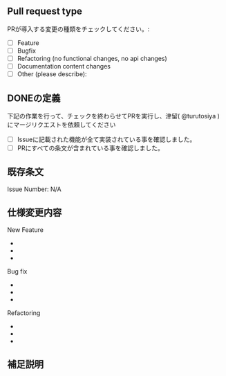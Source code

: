 <!--- タイトルにおける変更点の概略をご記入ください。 -->

## Pull request type

<!-- プルリクエストはなるべく1種類に絞り、必要であれば複数のプルリクエストを提出してください。 -->

PRが導入する変更の種類をチェックしてください。:

- [ ] Feature
- [ ] Bugfix
- [ ] Refactoring (no functional changes, no api changes)
- [ ] Documentation content changes
- [ ] Other (please describe):

## DONEの定義

<!-- 下記の作業が出来て初めて、PRを作成するものとします。 -->
下記の作業を行って、チェックを終わらせてPRを実行し、津留( @turutosiya )にマージリクエストを依頼してください

- [ ] Issueに記載された機能が全て実装されている事を確認しました。
- [ ] PRにすべての条文が含まれている事を確認しました。

## 既存条文

<!-- 修正する現在の動作について説明するか、関連する問題へのリンクを貼ってください。 -->

Issue Number: N/A

## 仕様変更内容

<!-- このPRで追加される動作や変更点を教えてください。 -->

New Feature

-
-
-

Bug fix

-
-
-

Refactoring

-
-
-


## 補足説明

<!-- その他、変更前と変更後のコンポーネントの外観のスクリーンショットなど、このPRにとって重要な情報がある場合。 -->
